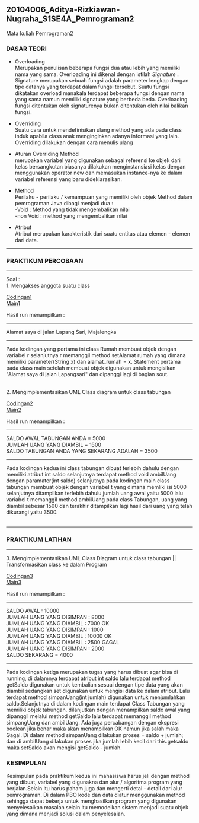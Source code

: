 ## 20104006_Aditya-Rizkiawan-Nugraha_S1SE4A_Pemrograman2
Mata kuliah Pemrograman2

### DASAR TEORI 
* Overloading <br>
Merupakan penulisan beberapa fungsi dua atau lebih yang memiliki nama yang sama. Overloading ini dikenal dengan istilah *Signature* . Signature merupakan sebuah fungsi adalah parameter lengkap dengan tipe datanya yang terdapat dalam fungsi tersebut. Suatu fungsi dikatakan overload manakala terdapat beberapa fungsi dengan nama yang sama namun memiliki signature yang berbeda beda. Overloading fungsi ditentukan oleh signaturenya bukan ditentukan oleh nilai balikan fungsi.

* Overriding <br>
Suatu cara untuk mendefinisikan ulang method yang ada pada class induk apabila class anak menginginkan adanya informasi yang lain. Overriding dilakukan dengan cara menulis ulang 

* Aturan Overriding Method <br>
merupakan variabel yang digunakan sebagai referensi ke objek dari kelas bersangkutan biasanya dilakukan menginstansiasi kelas dengan menggunakan operator new dan memasukan instance-nya ke dalam variabel referensi yang baru dideklarasikan. 

* Method <br>
Perilaku - perilaku / kemampuan yang memiliki oleh objek
Method dalam pemrograman Java dibagi menjadi dua : 
<br>-Void : Method yang tidak mengembalikan nilai
<br>-non Void : method yang mengembalikan nilai

* Atribut <br>
Atribut merupakan karakteristik dari suatu entitas atau elemen - elemen dari data.

<hr>

### PRAKTIKUM PERCOBAAN
<hr>
Soal : <br>
1. Mengakses anggota suatu class <br> 

[Codingan1](https://github.com/adityarizn31/20104006_Aditya-Rizkiawan-Nugraha_S1SE4A_Pemrograman2/blob/modul3/Percobaan/Rumah.java) <br>
[Main1](https://github.com/adityarizn31/20104006_Aditya-Rizkiawan-Nugraha_S1SE4A_Pemrograman2/blob/modul3/Percobaan/Test.java)

Hasil run menampilkan :  
<hr>

Alamat saya di jalan Lapang Sari, Majalengka <br>

<hr>

Pada kodingan yang pertama ini class Rumah membuat objek dengan variabel r selanjutnya r memanggil method setAlamat rumah yang dimana memiliki parameter(String x) dan alamat_rumah = x. Statement pertama pada class main setelah membuat objek digunakan untuk mengisikan "Alamat saya di jalan Lapangsari" dan dipanggi lagi di bagian sout.

<br>
2. Mengimplementasikan UML Class diagram untuk class tabungan

[Codingan2](https://github.com/adityarizn31/20104006_Aditya-Rizkiawan-Nugraha_S1SE4A_Pemrograman2/blob/modul3/Percobaan/Tabungan.java) <br>
[Main2](https://github.com/adityarizn31/20104006_Aditya-Rizkiawan-Nugraha_S1SE4A_Pemrograman2/blob/modul3/Percobaan/TestTabungan.java)

Hasil run menampilkan : 
<hr>
 
SALDO AWAL TABUNGAN ANDA = 5000 <br>
JUMLAH UANG YANG DIAMBIL = 1500 <br>
SALDO TABUNGAN ANDA YANG SEKARANG ADALAH = 3500 <br>
 
<hr>
Pada kodingan kedua ini class tabungan dibuat terlebih dahulu dengan memiliki atribut int saldo selanjutnya terdapat method void ambilUang dengan paramater(int saldo) selanjutnya pada kodingan main class tabungan membuat objek dengan variabel t yang dimana memliki isi 5000 
selanjutnya ditampilkan terlebih dahulu jumlah uang awal yaitu 5000 lalu variabel t memanggil method ambilUang pada class Tabungan, uang yang diambil sebesar 1500 dan terakhir ditampilkan lagi hasil dari uang yang telah dikurangi yaitu 3500.
<br>
<br>
<hr>

### PRAKTIKUM LATIHAN
<hr>
3. Mengimplementasikan UML Class Diagram untuk class tabungan || Transformasikan class ke dalam Program

[Codingan3](https://github.com/adityarizn31/20104006_Aditya-Rizkiawan-Nugraha_S1SE4A_Pemrograman2/blob/modul3/Latihan/Tabungan.java)<br>
[Main3](https://github.com/adityarizn31/20104006_Aditya-Rizkiawan-Nugraha_S1SE4A_Pemrograman2/blob/modul3/Latihan/TestTabungann.java)

Hasil run menampilkan : 
<hr>

SALDO AWAL : 10000 <br>
JUMLAH UANG YANG DISIMPAN : 8000 <br>
JUMLAH UANG YANG DIAMBIL : 7000 OK <br>
JUMLAH UANG YANG DISIMPAN : 1000 <br>
JUMLAH UANG YANG DIAMBIL :  10000 OK <br>
JUMLAH UANG YANG DIAMBIL : 2500 GAGAL <br>
JUMLAH UANG YANG DISIMPAN : 2000 <br>
SALDO SEKARANG = 4000 <br>

<hr>

Pada kodingan ketiga merupakan tugas yang harus dibuat agar bisa di running, di dalamnya terdapat atribut int saldo lalu terdapat method getSaldo digunakan untuk kembalian sesuai dengan tipe data yang akan diambil sedangkan set digunakan untuk mengisi data ke dalam atribut. 
Lalu terdapat method simpanUang(int jumlah) digunakan untuk menjumlahkan saldo.Selanjutnya di dalam kodingan main terdapat Class Tabungan yang memiliki objek tabungan. dilanjutkan dengan menampilkan saldo awal yang dipanggil melalui method getSaldo lalu terdapat memanggil method simpangUang dan ambilUang. Ada juga percabangan dengan ekspresi boolean jika benar maka akan menampilkan OK namun jika salah maka Gagal. Di dalam method simpanUang dilakukan proses = saldo + jumlah; dan di ambilUang dilakukan proses jika jumlah lebih kecil dari this.getsaldo maka setSaldo akan mengisi getSaldo - jumlah. 

### KESIMPULAN
Kesimpulan pada praktikum kedua ini mahasiswa harus jeli dengan method yang dibuat, variabel yang digunakna dan alur / algoritma program yang berjalan.Selain itu harus paham juga dan mengerti detai - detail dari alur pemrograman. Di dalam PBO kode dan data diatur menggunakan method sehingga dapat bekerja untuk menghasilkan program yang digunakan menyelesaikan masalah selain itu memodelkan sistem menjadi suatu objek yang dimana menjadi solusi dalam penyelesaian. 
